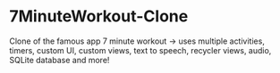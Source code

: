 # 7MinuteWorkout-Clone
Clone of the famous app 7 minute workout -> uses multiple activities, timers, custom UI, custom views, text to speech, recycler views, audio, SQLite database and more!
